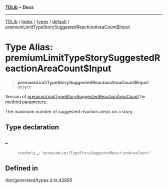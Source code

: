 [**TDLib**](../../../../../../README.md) • **Docs**

***

[TDLib](../../../../../../modules.md) / [index](../../../../../README.md) / [types](../../../README.md) / [default](../README.md) / premiumLimitTypeStorySuggestedReactionAreaCount$Input

# Type Alias: premiumLimitTypeStorySuggestedReactionAreaCount$Input

> **premiumLimitTypeStorySuggestedReactionAreaCount$Input**: `object`

Version of [premiumLimitTypeStorySuggestedReactionAreaCount](premiumLimitTypeStorySuggestedReactionAreaCount.md) for method parameters.

The maximum number of suggested reaction areas on a story

## Type declaration

### \_

> `readonly` **\_**: `"premiumLimitTypeStorySuggestedReactionAreaCount"`

## Defined in

dist/generated/types.d.ts:42895
